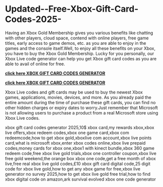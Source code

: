 # Updated--Free-Xbox-Gift-Card-Codes-2025- 
Having an Xbox Gold Membership gives you various benefits like chatting with other players, cloud space, contend with online players, free game titles, early access to game demos, etc. as you are able to enjoy in the games and the console itself.Well, to enjoy all these benefits on your Xbox, you have to buy the Xbox Gold Membership. Lucky for you personally, our Xbox Live code generator can help you get Xbox gift card codes as you are able to avail of online for free.

**[click here XBOX GIFT CARD CODES GENERATOR](http://giftprozone.com/xbox/)**

**[click here XBOX GIFT CARD CODES GENERATOR](http://giftprozone.com/xbox/)**

Xbox Live codes and gift cards may be used to buy the newest Xbox games, applications, movies, devices, and more. As you already paid the entire amount during the time of purchase these gift cards, you can find no other hidden charges or expiry dates to worry.Just remember that Microsoft is not allowing users to purchase a product from a real Microsoft store using Xbox Live codes.

xbox gift card codes generator 2025,10$ xbox card,my rewards xbox,xbox live offers,xbox redeem codes,xbox one game card,xbox com redeemcode,how to get xbox gold,xboxlive com account,xbox live points card,what is microsoft xbox,enter xbox codes online,xbox live prepaid codes,money cards for xbox one,xbox1 with kinect bundle,xbox 360 game redeem code,free xbox live gold trials,xbox one controller coupon,xbox live free gold weekend,the orange box xbox one code,get a free month of xbox live,free real xbox live gold codes,£10 xbox gift card digital code,25 digit code for xbox live gold,how to get any xbox game for free,xbox live generator no survey 2025,how to get xbox live gold free trial,how to find xbox digital code on amazon,ark survival evolved xbox one code generator

